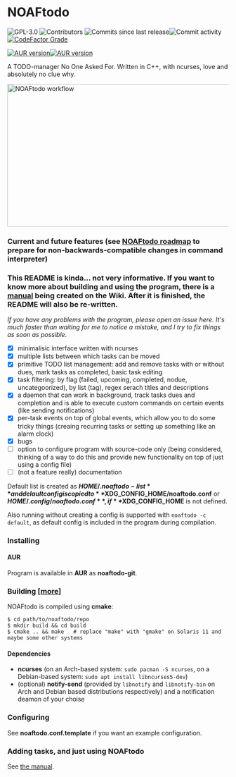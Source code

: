 # NOAFtodo

![GPL-3.0](https://img.shields.io/github/license/gregthemadmonk/noaftodo?style=flat-square)
![Contributors](https://img.shields.io/github/contributors/gregthemadmonk/noaftodo?style=flat-square)
![Commits since last release](https://img.shields.io/github/commits-since/gregthemadmonk/noaftodo/latest?style=flat-square)![Commit activity](https://img.shields.io/github/commit-activity/w/gregthemadmonk/noaftodo?style=flat-square)
[![CodeFactor Grade](https://img.shields.io/codefactor/grade/github/gregthemadmonk/noaftodo?style=flat-square)](https://www.codefactor.io/repository/github/gregthemadmonk/noaftodo)

[![AUR version](https://img.shields.io/aur/version/noaftodo-git?style=for-the-badge)](https://aur.archlinux.org/packages/noaftodo-git/)[![AUR version](https://img.shields.io/aur/last-modified/noaftodo-git?style=for-the-badge)](https://aur.archlinux.org/packages/noaftodo-git/)

A TODO-manager No One Asked For. Written in C++, with ncurses, love and absolutely no clue why.

<img src="workflow.gif" width="576" height="324" alt="NOAFtodo workflow"></img>

### Current and future features (see [NOAFtodo roadmap](https://github.com/GregTheMadMonk/noaftodo/projects/1) to prepare for non-backwards-compatible changes in command interpreter)
### This README is kinda... not very informative. If you want to know more about building and using the program, there is a [manual](https://github.com/GregTheMadMonk/noaftodo/wiki/Guide) being created on the Wiki. After it is finished, the README will also be re-written.
*If you have any problems with the program, please open an issue here. It's much faster than waiting for me to notice a mistake, and I try to fix things as soon as possible.*
- [x] minimalisic interface written with ncurses
- [x] multiple lists between which tasks can be moved
- [x] primitive TODO list management: add and remove tasks with or without dues, mark tasks as completed, basic task editing
- [x] task filtering: by flag (failed, upcoming, completed, nodue, uncategoorized), by list (tag), regex serach titles and descriptions
- [x] a daemon that can work in background, track tasks dues and completion and is able to execute custom commands on certain events (like sending notifications)
- [x] per-task events on top of global events, which allow you to do some tricky things (creaing recurring tasks or setting up something like an alarm clock)
- [x] bugs
- [ ] option to configure program with source-code only (being considered, thinking of a way to do this and provide new functionality on top of just using a config file)
- [ ] \(not a feature really\) documentation

Default list is created as **$HOME/.noaftodo-list** and delault config is copied to **$XDG_CONFIG_HOME/noaftodo.conf** or **$HOME/.config/noaftodo.conf**, if **$XDG_CONFIG_HOME** is not defined.

Also running without creating a config is supported with `noaftodo -c default`, as default config is included in the program during compilation.

### Installing
#### AUR
Program is available in **AUR** as **noaftodo-git**.

### Building [[more](https://github.com/GregTheMadMonk/noaftodo/wiki/Guide#building)]
NOAFtodo is compiled using **cmake**:
```shell
$ cd path/to/noaftodo/repo
$ mkdir build && cd build
$ cmake .. && make   # replace "make" with "gmake" on Solaris 11 and maybe some other systems
```

#### Dependencies
* **ncurses** (on an Arch-based system: `sudo pacman -S ncurses`, on a Debian-based system: `sudo apt install libncurses5-dev`)
* (optional) **notify-send** (provided by `libnotify` and `libnotify-bin` on Arch and Debian based distributions respectively) and a notification deamon of your choise

### Configuring
See **noaftodo.conf.template** if you want an example configuration.

### Adding tasks, and just using NOAFtodo
See [the manual](https://github.com/GregTheMadMonk/noaftodo/wiki/Guide).
